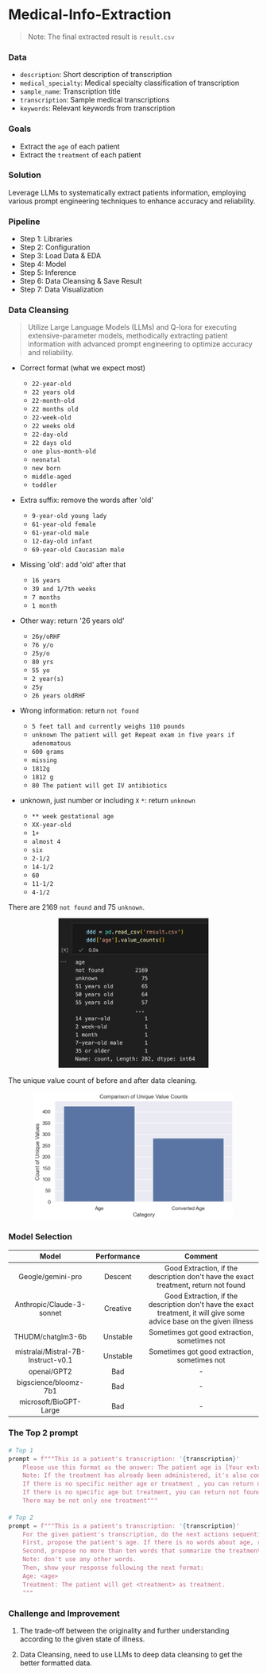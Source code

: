 # Medical-Info-Extraction

>Note: The final extracted result is `result.csv`

### Data
* `description`: Short description of transcription
* `medical_specialty`: Medical specialty classification of transcription
* `sample_name`: Transcription title
* `transcription`: Sample medical transcriptions
* `keywords`: Relevant keywords from transcription

### Goals
* Extract the `age` of each patient
* Extract the `treatment` of each patient

### Solution
Leverage LLMs to systematically extract patients information, employing various prompt engineering techniques to enhance accuracy and reliability.

### Pipeline
* Step 1: Libraries
* Step 2: Configuration
* Step 3: Load Data & EDA
* Step 4: Model
* Step 5: Inference
* Step 6: Data Cleansing & Save Result
* Step 7: Data Visualization

### Data Cleansing
>Utilize Large Language Models (LLMs) and Q-lora for executing extensive-parameter models, methodically extracting patient information with advanced prompt engineering to optimize accuracy and reliability.

* Correct format (what we expect most)
    - `22-year-old`
    - `22 years old`
    - `22-month-old`
    - `22 months old`
    - `22-week-old`
    - `22 weeks old`
    - `22-day-old`
    - `22 days old`
    - `one plus-month-old`
    - `neonatal`
    - `new born`
    - `middle-aged`
    - `toddler`

* Extra suffix: remove the words after 'old' 
    - `9-year-old young lady`
    - `61-year-old female`
    - `61-year-old male` 
    - `12-day-old infant`
    - `69-year-old Caucasian male`

* Missing 'old': add 'old' after that
    - `16 years`                    
    - `39 and 1/7th weeks`
    - `7 months`
    - `1 month`

* Other way: return '26 years old'
    - `26y/oRHF`
    - `76 y/o`                      
    - `25y/o`
    - `80 yrs`
    - `55 yo`
    - `2 year(s)`
    - `25y`
    - `26 years oldRHF`

* Wrong information: return `not found`
    - `5 feet tall and currently weighs 110 pounds`
    - `unknown The patient will get Repeat exam in five years if adenomatous`
    - `600 grams`
    - `missing`
    - `1812g`
    - `1812 g`
    - `80 The patient will get IV antibiotics`

* unknown, just number or including `X` `*`: return `unknown`
    - `** week gestational age`
    - `XX-year-old`
    - `1+`
    - `almost 4`
    - `six`
    - `2-1/2`
    - `14-1/2`
    - `60`
    - `11-1/2`
    - `4-1/2`

There are 2169 `not found` and 75 `unknown`.
<center>
<img src='img1.png' width=60%></img>
</center>

The unique value count of before and after data cleaning.
<center>
<img src='img2.png' width=80%></img>
</center>


### Model Selection

|               Model                | Performance |   Comment  |
| :--------------------------------: | :---------: | :--------: |
|         Geogle/gemini-pro          |   Descent   |   Good Extraction, if the description don't have the exact treatment, return not found     |
|     Anthropic/Claude-3-sonnet      |   Creative    |   Good Extraction, if the description don't have the exact treatment, it will give some advice base on the given illness      |
|         THUDM/chatglm3-6b          |  Unstable   |  Sometimes got good extraction, sometimes not    |
| mistralai/Mistral-7B-Instruct-v0.1 |  Unstable   |  Sometimes got good extraction, sometimes not    |
|            openai/GPT2             |     Bad     |      -      |
|       bigscience/bloomz-7b1        |     Bad     |      -      |
|       microsoft/BioGPT-Large       |     Bad     |      -      |

### The Top 2 prompt

```python
# Top 1
prompt = f"""This is a patient's transcription: '{transcription}'
    Please use this format as the answer: The patient age is [Your extracted answer]. The patient will get [Your extracted answer] as treatment. 
    Note: If the treatment has already been administered, it's also considered as the treatment, the format will be revised slightly: The patient got [Your extracted answer] as treatment. 
    If there is no specific neither age or treatment , you can return not found, not found. 
    If there is no specific age but treatment, you can return not found, The patient will get [Your extracted answer] as treatment. 
    There may be not only one treatment"""

# Top 2
prompt = f"""This is a patient's transcription: '{transcription}'
    For the given patient's transcription, do the next actions sequentially:
    First, propose the patient's age. If there is no words about age, return unknown.
    Second, propose no more than ten words that summarize the treatment. If you don't know the treatment, assume '''unknown'''
    Note: don't use any other words.
    Then, show your response following the next format:
    Age: <age>
    Treatment: The patient will get <treatment> as treatment.
    """
```


### Challenge and Improvement
1. The trade-off between the originality and further understanding according to the given state of illness.

2. Data Cleansing, need to use LLMs to deep data cleansing to get the better formatted data.
